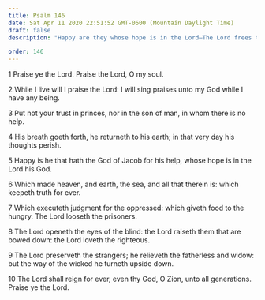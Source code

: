 ```yaml
---
title: Psalm 146
date: Sat Apr 11 2020 22:51:52 GMT-0600 (Mountain Daylight Time)
draft: false
description: "Happy are they whose hope is in the Lord—The Lord frees the prisoners, loves the righteous, and reigns forever."

order: 146
---
```

    
1 Praise ye the Lord. Praise the Lord, O my soul.

2 While I live will I praise the Lord: I will sing praises unto my God while I have any being.

3 Put not your trust in princes, nor in the son of man, in whom there is no help.

4 His breath goeth forth, he returneth to his earth; in that very day his thoughts perish.

5 Happy is he that hath the God of Jacob for his help, whose hope is in the Lord his God.

6 Which made heaven, and earth, the sea, and all that therein is: which keepeth truth for ever.

7 Which executeth judgment for the oppressed: which giveth food to the hungry. The Lord looseth the prisoners.

8 The Lord openeth the eyes of the blind: the Lord raiseth them that are bowed down: the Lord loveth the righteous.

9 The Lord preserveth the strangers; he relieveth the fatherless and widow: but the way of the wicked he turneth upside down.

10 The Lord shall reign for ever, even thy God, O Zion, unto all generations. Praise ye the Lord.
